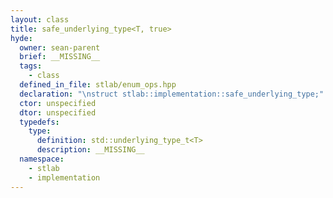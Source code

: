 ```yaml
---
layout: class
title: safe_underlying_type<T, true>
hyde:
  owner: sean-parent
  brief: __MISSING__
  tags:
    - class
  defined_in_file: stlab/enum_ops.hpp
  declaration: "\nstruct stlab::implementation::safe_underlying_type;"
  ctor: unspecified
  dtor: unspecified
  typedefs:
    type:
      definition: std::underlying_type_t<T>
      description: __MISSING__
  namespace:
    - stlab
    - implementation
---
```

